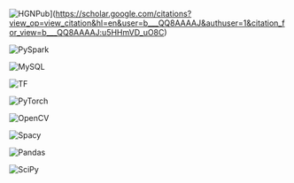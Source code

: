 ![HGNPub](https://img.shields.io/badge/Published-black?style=flat-square&logo=googlescholar)](https://scholar.google.com/citations?view_op=view_citation&hl=en&user=b___QQ8AAAAJ&authuser=1&citation_for_view=b___QQ8AAAAJ:u5HHmVD_uO8C) 

![PySpark](https://img.shields.io/badge/Spark-black?style=flat-square&logo=apachespark)

![MySQL](https://img.shields.io/badge/MySQL-black?style=flat-square&logo=mysql)

![TF](https://img.shields.io/badge/TF-black?style=flat-square&logo=tensorflow)

![PyTorch](https://img.shields.io/badge/PyTorch-black?style=flat-square&logo=pytorch) 

![OpenCV](https://img.shields.io/badge/OpenCV-black?style=flat-square&logo=opencv)

![Spacy](https://img.shields.io/badge/Spacy-black?style=flat-square&logo=spacy)

![Pandas](https://img.shields.io/badge/Pandas-black?style=flat-square&logo=pandas) 

![SciPy](https://img.shields.io/badge/SciPy-black?style=flat-square&logo=scipy)


<!-- |Title | Stars | Technologies | Project Doc|
|--|--|--|--|
 | <img alt="Stars" src="https://img.shields.io/github/stars/H4Y3J1N/Rec-homeShopping?style=flat-square&labelColor=black"/> | -->